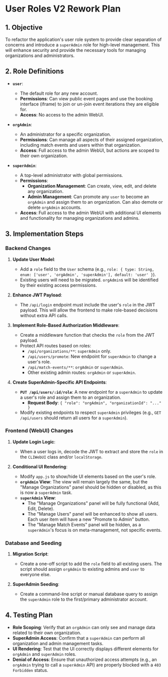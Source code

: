 # User Roles V2 Rework Plan

## 1. Objective

To refactor the application's user role system to provide clear separation of concerns and introduce a `superAdmin` role for high-level management. This will enhance security and provide the necessary tools for managing organizations and administrators.

## 2. Role Definitions

- **`user`**:
  - The default role for any new account.
  - **Permissions**: Can view public event pages and use the booking interface (iframe) to join or un-join event iterations they are eligible for.
  - **Access**: No access to the admin WebUI.

- **`orgAdmin`**:
  - An administrator for a specific organization.
  - **Permissions**: Can manage all aspects of their assigned organization, including match events and users within that organization.
  - **Access**: Full access to the admin WebUI, but actions are scoped to their own organization.

- **`superAdmin`**:
  - A top-level administrator with global permissions.
  - **Permissions**:
    - **Organization Management**: Can create, view, edit, and delete any organization.
    - **Admin Management**: Can promote any `user` to become an `orgAdmin` and assign them to an organization. Can also demote or delete `orgAdmin` accounts.
  - **Access**: Full access to the admin WebUI with additional UI elements and functionality for managing organizations and admins.

## 3. Implementation Steps

### Backend Changes

1.  **Update User Model**:
    - Add a `role` field to the `User` schema (e.g., `role: { type: String, enum: ['user', 'orgAdmin', 'superAdmin'], default: 'user' }`).
    - Existing users will need to be migrated. `orgAdmin`s will be identified by their existing access permissions.

2.  **Enhance JWT Payload**:
    - The `/api/login` endpoint must include the user's `role` in the JWT payload. This will allow the frontend to make role-based decisions without extra API calls.

3.  **Implement Role-Based Authorization Middleware**:
    - Create a middleware function that checks the `role` from the JWT payload.
    - Protect API routes based on roles:
      - `/api/organizations/**`: `superAdmin` only.
      - `/api/users/promote`: New endpoint for `superAdmin` to change a user's role.
      - `/api/match-events/**`: `orgAdmin` or `superAdmin`.
      - Other existing admin routes: `orgAdmin` or `superAdmin`.

4.  **Create SuperAdmin-Specific API Endpoints**:
    - **`PUT /api/users/:id/role`**: A new endpoint for a `superAdmin` to update a user's role and assign them to an organization.
      - **Request Body**: `{ "role": "orgAdmin", "organizationId": "..." }`
    - Modify existing endpoints to respect `superAdmin` privileges (e.g., `GET /api/users` should return all users for a `superAdmin`).

### Frontend (WebUI) Changes

1.  **Update Login Logic**:
    - When a user logs in, decode the JWT to extract and store the `role` in the `CLIWebUI` class and/or `localStorage`.

2.  **Conditional UI Rendering**:
    - Modify `app.js` to show/hide UI elements based on the user's role.
    - **`orgAdmin` View**: The view will remain largely the same, but the "Manage Organizations" panel should be hidden or disabled, as this is now a `superAdmin` task.
    - **`superAdmin` View**: 
      - The "Manage Organizations" panel will be fully functional (Add, Edit, Delete).
      - The "Manage Users" panel will be enhanced to show all users. Each user item will have a new "Promote to Admin" button.
      - The "Manage Match Events" panel will be hidden, as a `superAdmin`'s focus is on meta-management, not specific events.

### Database and Seeding

1.  **Migration Script**:
    - Create a one-off script to add the `role` field to all existing users. The script should assign `orgAdmin` to existing admins and `user` to everyone else.

2.  **SuperAdmin Seeding**:
    - Create a command-line script or manual database query to assign the `superAdmin` role to the first/primary administrator account.

## 4. Testing Plan

- **Role Scoping**: Verify that an `orgAdmin` can only see and manage data related to their own organization.
- **SuperAdmin Access**: Confirm that a `superAdmin` can perform all organization and admin management tasks.
- **UI Rendering**: Test that the UI correctly displays different elements for `orgAdmin` and `superAdmin` roles.
- **Denial of Access**: Ensure that unauthorized access attempts (e.g., an `orgAdmin` trying to call a `superAdmin` API) are properly blocked with a `403 Forbidden` status.
